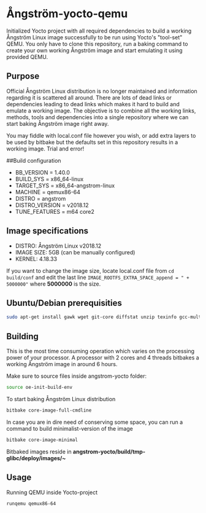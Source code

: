 # Ångström-yocto-qemu

Initialized Yocto project with all required dependencies to build a working Ångström Linux image successfully to be run using Yocto's "tool-set" QEMU. 
You only have to clone this repository, run a baking command to create your own working Ångström image and start emulating it using provided QEMU.

## Purpose
Official Ångström Linux distribution is no longer maintained and information regarding it is scattered all around. 
There are lots of dead links or dependencies leading to dead links which makes it hard to build and emulate a working image.
The objective is to combine all the working links, methods, tools and dependencies into a single repository where we can start baking Ångström image right away.

You may fiddle with local.conf file however you wish, or add extra layers to be used by bitbake but the defaults set in this repository results in a working image.
Trial and error!

##Build configuration
* BB_VERSION = 1.40.0
* BUILD_SYS = x86_64-linux
* TARGET_SYS = x86_64-angstrom-linux
* MACHINE = qemux86-64
* DISTRO = angstrom
* DISTRO_VERSION = v2018.12
* TUNE_FEATURES = m64 core2

## Image specifications
* DISTRO: Ångström Linux v2018.12
* IMAGE SIZE: 5GB (can be manually configured)
* KERNEL: 4.18.33

If you want to change the image size, locate local.conf file from
<code>cd build/conf</code> and edit the last line <code>IMAGE_ROOTFS_EXTRA_SPACE_append = " + 5000000"</code> where **5000000** is the size.   

## Ubuntu/Debian prerequisities
```bash
sudo apt-get install gawk wget git-core diffstat unzip texinfo gcc-multilib build-essential chrpath socat libsdl1.2-dev xterm
```
## Building
This is the most time consuming operation which varies on the processing power of your processor. 
A processor with 2 cores and 4 threads bitbakes a working Ångström image in around 6 hours.

Make sure to source files inside angstrom-yocto folder:
```bash
source oe-init-build-env
```
To start baking Ångström Linux distribution 
```bash
bitbake core-image-full-cmdline
```
In case you are in dire need of conserving some space, you can run a command to build minimalist-version of the image
```bash
bitbake core-image-minimal
```
Bitbaked images reside in **angstrom-yocto/build/tmp-glibc/deploy/images/~**
## Usage
Running QEMU inside Yocto-project
```bash
runqemu qemux86-64
```

